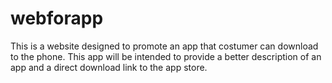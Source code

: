 # webforapp
This is a website designed to promote an app that costumer can download to the phone. This app will be intended to provide a better description of an app and a direct download link to the app store.
